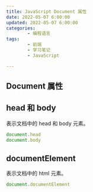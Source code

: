 ```yaml
---
title: JavaScript Document 属性
date: 2022-05-07 6:00:00
updated: 2022-05-07 6:00:00
categories:
        - 编程语言
tags:
        - 前端
        - 学习笔记
        - JavaScript

---
```


## Document 属性

## head 和 body

表示文档中的 head 和 body 元素。

```js
document.head
document.body
```

## documentElement

表示文档中的 html 元素。

```js
document.documentElement
```